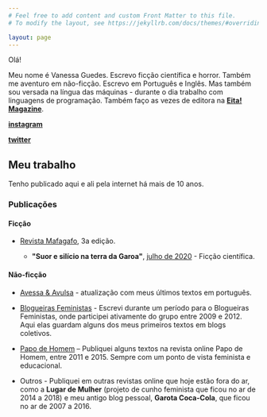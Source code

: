 ```yaml
---
# Feel free to add content and custom Front Matter to this file.
# To modify the layout, see https://jekyllrb.com/docs/themes/#overriding-theme-defaults

layout: page
---
```


Olá!

Meu nome é Vanessa Guedes. Escrevo ficção científica e horror. Também me aventuro em não-ficção. Escrevo em Português e Inglês. Mas também sou versada na língua das máquinas - durante o dia trabalho com linguagens de programação. Também faço as vezes de editora na **[Eita! Magazine](http://www.vanessaguedes.rocks)**.

**[instagram](https://www.instagram.com/vanessainpixels/)**

**[twitter](https://twitter.com/vanessainpixels)**


## Meu trabalho

Tenho publicado aqui e ali pela internet há mais de 10 anos.

### Publicações

#### Ficção

* [Revista Mafagafo](https://mafagaforevista.com.br/edicao-3/), 3a edição.

  * **"Suor e silício na terra da Garoa"**, [julho de 2020](https://mafagaforevista.com.br/edicao-3-julho/) - Ficção científica. 

#### Não-ficção

* [Avessa & Avulsa](https://avessaeavulsa.com/) - atualização com meus últimos textos em português.

* [Blogueiras Feministas](https://blogueirasfeministas.com/?s=Texto+de+Nessa+Guedes) - Escrevi durante um período para o Blogueiras Feministas, onde participei ativamente do grupo entre 2009 e 2012. Aqui elas guardam alguns dos meus primeiros textos em blogs coletivos.

* [Papo de Homem](https://papodehomem.com.br/autores/vanessa-guedes/#artigos) – Publiquei alguns textos na revista online Papo de Homem, entre 2011 e 2015. Sempre com um ponto de vista feminista e educacional.

* Outros - Publiquei em outras revistas online que hoje estão fora do ar, como a **Lugar de Mulher** (projeto de cunho feminista que ficou no ar de 2014 a 2018) e meu antigo blog pessoal, **Garota Coca-Cola**, que ficou no ar de 2007 a 2016.

